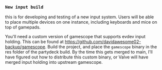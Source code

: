 
### `New input build`

this is for developing and testing of a new input system. Users will be able to place multiple devices on one instance, including keyboards and mice on top of gamepads.

You'll need a custom version of gamescope that supports evdev input holding. This can be found at https://github.com/davidawesome02-backup/gamescope. Build the project, and place the `gamescope` binary in the res folder of the partydeck build. By the time this gets merged to main, I'll have figured out how to distribute this custom binary, or Valve will have merged input holding into upstream gamescope.
